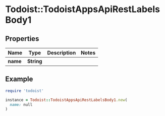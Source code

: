 # Todoist::TodoistAppsApiRestLabelsBody1

## Properties

| Name | Type | Description | Notes |
| ---- | ---- | ----------- | ----- |
| **name** | **String** |  |  |

## Example

```ruby
require 'todoist'

instance = Todoist::TodoistAppsApiRestLabelsBody1.new(
  name: null
)
```

